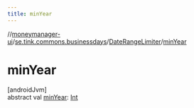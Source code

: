 ```yaml
---
title: minYear
---
```

//[moneymanager-ui](../../../index.html)/[se.tink.commons.businessdays](../index.html)/[DateRangeLimiter](index.html)/[minYear](min-year.html)



# minYear



[androidJvm]\
abstract val [minYear](min-year.html): [Int](https://kotlinlang.org/api/latest/jvm/stdlib/kotlin/-int/index.html)




